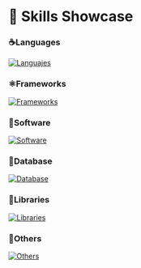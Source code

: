 <h1 align="left">🧠 Skills Showcase</h1>

### ☕️Languages

[![Languajes](https://skillicons.dev/icons?i=html,css,js,cs,php,py,ts)](https://skillicons.dev)

### ⚛️Frameworks

[![Frameworks](https://skillicons.dev/icons?i=angular,dotnet,react)](https://skillicons.dev)

### 📝Software

[![Software](https://skillicons.dev/icons?i=postman,visualstudio,vscode)](https://skillicons.dev)

### 🐬Database

[![Database](https://skillicons.dev/icons?i=mysql,postgres)](https://skillicons.dev)

### 📘Libraries

[![Libraries](https://skillicons.dev/icons?i=bootstrap,jquery)](https://skillicons.dev)

### 🐙Others

[![Others](https://skillicons.dev/icons?i=git,github,linux)](https://skillicons.dev)
